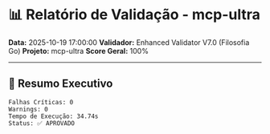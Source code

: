 # 📊 Relatório de Validação - mcp-ultra

**Data:** 2025-10-19 17:00:00
**Validador:** Enhanced Validator V7.0 (Filosofia Go)
**Projeto:** mcp-ultra
**Score Geral:** 100%

---

## 🎯 Resumo Executivo

```
Falhas Críticas: 0
Warnings: 0
Tempo de Execução: 34.74s
Status: ✅ APROVADO
```

